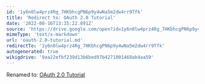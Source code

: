 ```yaml
---
id: '1y6n0lw4prz4Rg_7HKbhcgPN6p9y4wNa5m2dw4rr9Tfk'
title: 'Redirect to: OAuth 2.0 Tutorial'
date: '2022-08-16T13:35:22.891Z'
source: 'https://drive.google.com/open?id=1y6n0lw4prz4Rg_7HKbhcgPN6p9y4wNa5m2dw4rr9Tfk'
mimeType: 'text/x-markdown'
url: 'oauth-2.0-tutorial.md'
redirectTo: '1y6n0lw4prz4Rg_7HKbhcgPN6p9y4wNa5m2dw4rr9Tfk'
autogenerated: true
wikigdrive: '9aa22efbf239d13b6bed97b4271001468ab4aa59'
---
```

Renamed to: [OAuth 2.0 Tutorial](oauth-2.0-tutorial.md)
